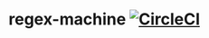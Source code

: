 # regex-machine [![CircleCI](https://circleci.com/gh/jackfirth/regex-machine.svg?style=svg)](https://circleci.com/gh/jackfirth/regex-machine)
